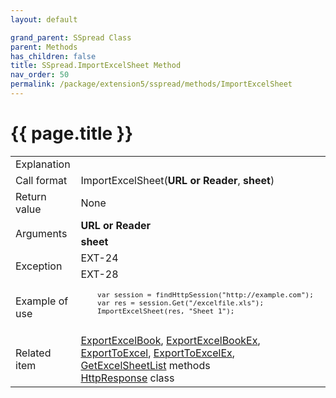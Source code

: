 ```yaml
---
layout: default

grand_parent: SSpread Class
parent: Methods
has_children: false
title: SSpread.ImportExcelSheet Method
nav_order: 50
permalink: /package/extension5/sspread/methods/ImportExcelSheet
---
```

# {{ page.title }}

<table>
  <tr>
    <td>Explanation</td>
    <td colspan="2"></td>
  </tr>
  <tr>
    <td>Call format</td>
    <td colspan="2">ImportExcelSheet(<b>URL or Reader</b>, <b>sheet</b>)</td>
  </tr>
  <tr>
    <td>Return value</td>
    <td colspan="2">None</td>
  </tr>  
  <tr>
    <td rowspan="2">Arguments</td>
    <td><b>URL or Reader</b></td>
    <td></td>
  </tr>
  <tr>
    <td><b>sheet</b></td>
    <td></td>
  </tr>
  <tr>
    <td rowspan="2">Exception</td>
    <td>EXT-24</td>
    <td></td>
  </tr>
  <tr>
    <td>EXT-28</td>
    <td></td>
  </tr>
  <tr>
    <td>Example of use</td>
    <td colspan="2"><code><pre>
    var session = findHttpSession("http://example.com");
    var res = session.Get("/excelfile.xls");
    ImportExcelSheet(res, "Sheet 1");
    </pre></code></td>
  </tr>
  <tr>
    <td>Related item</td>
    <td colspan="2"><a href="/package/extension5/sspread/methods/ExportExcelBook">ExportExcelBook</a>, <a href="/package/extension5/sspread/methods/ExportExcelBookEx">ExportExcelBookEx</a>, <a href="/package/extension5/sspread/methods/exporttoexcel">ExportToExcel</a>, <a href="/package/extension5/sspread/methods/exporttoexcelex">ExportToExcelEx</a>, <a href="/package/extension5/sspread/methods/GetExcelSheetList">GetExcelSheetList</a> methods<br><a href="">HttpResponse</a> class</td>
  </tr>
</table>
